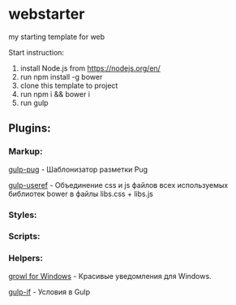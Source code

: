 # webstarter
my starting template for web

Start instruction:
1. install Node.js from https://nodejs.org/en/
2. run npm install -g bower
3. clone this template to project
4. run npm i && bower i
5. run gulp

## Plugins:

### Markup:
[gulp-pug](https://www.npmjs.com/package/gulp-pug) - Шаблонизатор разметки Pug

[gulp-useref](https://www.npmjs.com/package/gulp-useref) - Объединение css и js файлов всех используемых библиотек bower в файлы libs.css + libs.js

### Styles:


### Scripts:

### Helpers:
[growl for Windows](http://www.growlforwindows.com/gfw/) - Красивые уведомления для Windows.

[gulp-if](https://www.npmjs.com/package/gulp-if) - Условия в Gulp